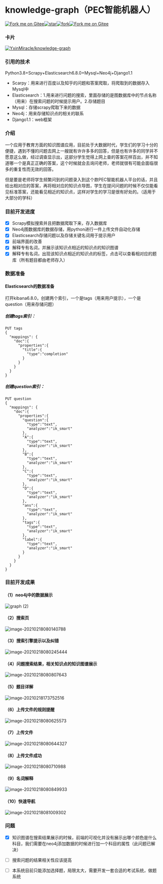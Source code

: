 # knowledge-graph（PEC智能机器人）

[![Fork me on Gitee](https://gitee.com/yxinmiracle/pic/raw/master/20210212192544.svg)](https://gitee.com/yxinmiracle/knowledge-graph)[![star](https://gitee.com/yxinmiracle/knowledge-graph/badge/star.svg?theme=dark)](https://gitee.com/yxinmiracle/knowledge-graph/stargazers)<a href='https://gitee.com/yxinmiracle/knowledge-graph/members'><img src='https://gitee.com/yxinmiracle/knowledge-graph/badge/fork.svg?theme=dark' alt='fork'></img></a>[![Fork me on Gitee](https://gitee.com/yxinmiracle/pic/raw/master/20210212192600.svg)](https://gitee.com/yxinmiracle/knowledge-graph)
### 卡片

[![YxinMiracle/knowledge-graph](https://gitee.com/yxinmiracle/knowledge-graph/widgets/widget_card.svg?colors=f50808,ffffff,ffffff,e3e9ed,666666,9b9b9b)](https://gitee.com/yxinmiracle/knowledge-graph)


### 引用的技术
Python3.8+Scrapy+Elasticsearch6.8.0+Mysql+Neo4j+Django1.1

- Scarpy：用来进行百度以及知乎的问题和答案爬取，将爬取到的数据存入Mysql中
- Elasticsearch：1.用来进行问题的搜索，里面存储的是图数据库中的节点名称（用来）在搜索问题的时候提示用户。2.存储题目
- Mysql：存储scrapy爬取下来的数据
- Neo4j：用来存储知识点的相关的联系
- Django1.1：web框架

### 介绍

一个应用于教育方面的知识图谱应用，目前处于大数据时代，学生们的学习十分的便捷，遇到不懂的问题去网上一艘就有许许多多的回答，但是也有许多的同学并不愿意这么做，经过调查显示出，这部分学生觉得上网上查的答案花样百出，并不知道哪一个是真正正确的答案，这个时候就会去询问老师，老师就很有可能会面临很多的重复性而无效的回答。

但是要是老师将学生频繁问到的问题录入到这个款PEC智能机器人平台的话，并且给出相对应的答案，再将相对应的知识点导图，学生在提问问题的时候不仅仅能看见标准答案，还能看见相近的知识点，这样对学生的学习是很有好处的。（适用于大部分的学科）

### 目前开发进度

- [x] Scrapy模拟搜索并且把数据爬取下来，存入数据库
- [x] Neo4j图数据库的数据存储，用python进行一件上传文件自动化存储
- [x] Elasticsearch存储问题以及存储关键名词用于提示用户
- [x] 前端界面的改善
- [x] 解释专有名词，并展示该知识点相近的知识点的知识图谱
- [x] 解释专有名词，出现该知识点相近的知识点的标签，点击可以查看相对应的题库（所有题目都由老师存入）

### 数据准备

#### Elasticsearch的数据准备

打开kibana6.8.0，创建两个索引，一个是tags（用来用户提示），一个是question（用来存储问题）

##### 创建tags索引：

```
PUT tags
{
  "mappings": {
    "doc":{
      "properties":{
        "title":{
          "type":"completion"
        }
      }
    }
  }
}
```

##### 创建question索引：

```
PUT question
{
  "mappings": {
    "doc":{
      "properties":{
        "question":{
          "type":"text",
          "analyzer":"ik_smart"
        },
        "A":{
          "type":"text",
          "analyzer":"ik_smart"
        },
        "B":{
          "type":"text",
          "analyzer":"ik_smart"
        },
        "C":{
          "type":"text",
          "analyzer":"ik_smart"
        },
        "D":{
          "type":"text",
          "analyzer":"ik_smart"
        },
        "ans":{
          "type":"text",
          "analyzer":"ik_smart"
        },
        "tags":{
          "type":"text",
          "analyzer":"ik_smart"
        },
        "label":{
          "type":"text",
          "analyzer":"ik_smart"
        }
      }
    }
  }
}
```

### 目前开发成果

#### （1）neo4j中的数据展示

![graph (2)](https://gitee.com/yxinmiracle/pic/raw/master/20210212210914.png)

#### （2）搜索页

![image-20210218080140788](https://gitee.com/yxinmiracle/pic/raw/master/20210218080141.png)

#### （3）搜索引擎提示以及纠错

![image-20210218080245444](https://gitee.com/yxinmiracle/pic/raw/master/20210218080245.png)

#### （4）问题搜索结果，相关知识点的知识图谱展示

![image-20210218080807643](https://gitee.com/yxinmiracle/pic/raw/master/20210218080807.png)

#### （5）题目详解

![image-20210218173752516](https://gitee.com/yxinmiracle/pic/raw/master/20210218173752.png)



#### （6）上传文件的规则提醒

![image-20210218080625573](https://gitee.com/yxinmiracle/pic/raw/master/20210218080625.png)

#### （7）上传文件

![image-20210218080644327](https://gitee.com/yxinmiracle/pic/raw/master/20210218080644.png)

#### （8）上传文件成功

![image-20210218080710988](https://gitee.com/yxinmiracle/pic/raw/master/20210218080711.png)

#### （9）名词解释

![image-20210218080849933](https://gitee.com/yxinmiracle/pic/raw/master/20210218080850.png)

#### （10）快速导航

![image-20210218081009302](https://gitee.com/yxinmiracle/pic/raw/master/20210218081009.png)

### 问题

- [x] 知识图谱在搜索结果展示的时候，前端的可视化并没有展示出哪个颜色是什么科目，我们需要在neo4j添加数据的时候进行加一个科目的属性（此问题已解决）
- [ ] 搜索问题的结果相关性应该提高
- [ ] 本系统目前只能添加选择题，局限太大，需要开发一套合适的考试系统，做题系统



